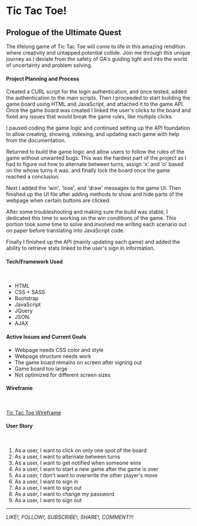# Tic Tac Toe!

## Prologue of the Ultimate Quest

The lifelong game of Tic Tac Toe will come to life in this amazing rendition
where creativity and untapped potential collide. Join me through this unique
journey as I deviate from the safety of GA's guiding light and into the world of
uncertainty and problem solving.


#### Project Planning and Process

<p> Created a CURL script for the login authentication, and once tested, added the authentication to the main scripts. Then I proceeded to start building the game board using HTML and JavaScript, and attached it to the game API. Once the game board was created I linked the user's clicks to the board and fixed any issues that would break the game rules, like multiple clicks.  </p>

<p> I paused coding the game logic and continued setting up the API foundation to allow creating, showing, indexing, and updating each game with help from the documentation.</p>

<p> Returned to build the game logic and allow users to follow the rules of the game without unwanted bugs. This was the hardest part of the project as I had to figure out how to alternate between turns, assign 'x' and 'o' based on the whose turns it was, and finally lock the board once the game reached a conclusion. </p>

<p> Next I added the 'win', 'lose', and 'draw' messages to the game UI. Then finished up the UI file after adding methods to show and hide parts of the webpage when certain buttons are clicked. </p>

<p> After some troubleshooting and making sure the build was stable, I dedicated this time to working on the win conditions of the game. This portion took some time to solve and involved me writing each scenario out on paper before translating into JavaScript code.</p>

<p>Finally I finished up the API (mainly updating each game) and added the ability to retrieve stats linked to the user's sign in information. </p>

#### Tech/Framework Used
<br />

- HTML
- CSS + SASS
- Bootstrap
- JavaScript
- JQuery
- JSON
- AJAX

#### Active Issues and Current Goals

- Webpage needs CSS color and style
- Webpage structure needs work
- The game board remains on screen after signing out
- Game board too large
- Not optimized for different screen sizes

#### Wireframe
<br />

[Tic Tac Toe Wireframe](https://imgur.com/a/ZpfmSD8)

#### User Story
<br />

1. As a user, I want to click on only one spot of the board
2. As a user, I want to alternate between turns
3. As a user, I want to get notified when someone wins
4. As a user, I want to start a new game after the game is over
5. As a user, I don't want to overwrite the other player's move
6. As a user, I want to sign in
7. As a user, I want to sign out
8. As a user, I want to change my password
9. As a user, I want to sign out


--------
*LIKE!, FOLLOW!, SUBSCRIBE!, SHARE!, COMMENT!!!*
